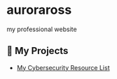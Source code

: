 # auroraross
my professional website

## 📂 My Projects

* [My Cybersecurity Resource List](https://github.com/Minez454/cybersecurity-resources)

